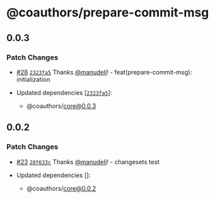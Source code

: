 # @coauthors/prepare-commit-msg

## 0.0.3

### Patch Changes

- [#28](https://github.com/coauthors/coauthors/pull/28) [`2323fa5`](https://github.com/coauthors/coauthors/commit/2323fa57d31e2af267079efdd2bff7233389596f) Thanks [@manudeli](https://github.com/manudeli)! - feat(prepare-commit-msg): initialization

- Updated dependencies [[`2323fa5`](https://github.com/coauthors/coauthors/commit/2323fa57d31e2af267079efdd2bff7233389596f)]:
  - @coauthors/core@0.0.3

## 0.0.2

### Patch Changes

- [#23](https://github.com/coauthors/coauthors/pull/23) [`28f633c`](https://github.com/coauthors/coauthors/commit/28f633c130b7644c2f3335af64fcb764c0b8bd69) Thanks [@manudeli](https://github.com/manudeli)! - changesets test

- Updated dependencies []:
  - @coauthors/core@0.0.2
